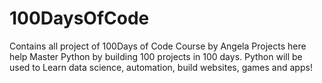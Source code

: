 # 100DaysOfCode
Contains all project of 100Days of Code Course by Angela
Projects here help Master Python by building 100 projects in 100 days. Python will be used to Learn data science, automation, build websites, games and apps!
